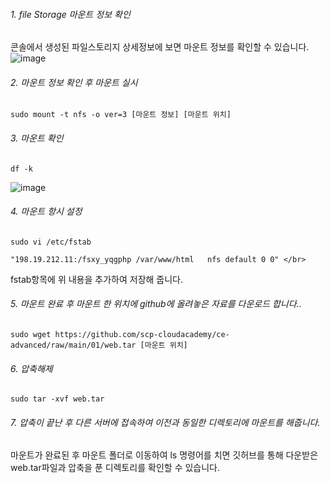 
###### 1. file Storage 마운트 정보 확인
콘솔에서 생성된 파일스토리지 상세정보에 보면 마운트 정보를 확인할 수 있습니다. </br>
![image](https://github.com/scp-cloudacademy/ce-advanced/assets/147478897/350c0c2d-3e9c-4293-8257-a338385d6616)


###### 2. 마운트 정보 확인 후 마운트 실시
```
sudo mount -t nfs -o ver=3 [마운트 정보] [마운트 위치]
```
###### 3. 마운트 확인
```
df -k
```
![image](https://github.com/scp-cloudacademy/ce-advanced/assets/147478897/cd401e8d-4bee-4d56-a580-5154a665d2e8)

###### 4. 마운트 항시 설정
```
sudo vi /etc/fstab
```
```
"198.19.212.11:/fsxy_yqgphp /var/www/html	nfs	default	0 0" </br> 
```
fstab항목에 위 내용을 추가하여 저장해 줍니다.

###### 5. 마운트 완료 후 마운트 한 위치에 github에 올려놓은 자료를 다운로드 합니다..
```
sudo wget https://github.com/scp-cloudacademy/ce-advanced/raw/main/01/web.tar [마운트 위치]
```

###### 6. 압축해제
```
sudo tar -xvf web.tar
```

###### 7. 압축이 끝난 후 다른 서버에 접속하여 이전과 동일한 디렉토리에 마운트를 해줍니다.

마운트가 완료된 후 마운트 폴더로 이동하여 ls 명령어를 치면 깃허브를 통해 다운받은 web.tar파일과 압축을 푼 디렉토리를 확인할 수 있습니다.
